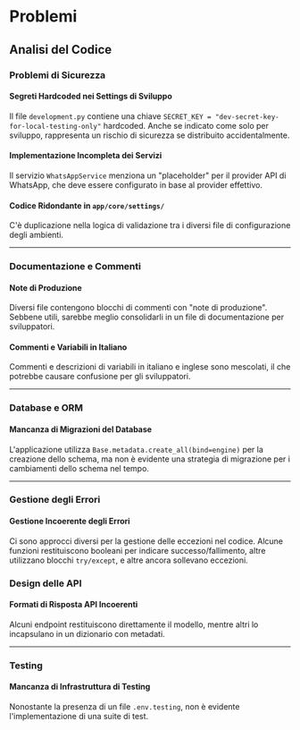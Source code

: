 # Problemi

## Analisi del Codice

### Problemi di Sicurezza

#### Segreti Hardcoded nei Settings di Sviluppo

Il file `development.py` contiene una chiave `SECRET_KEY = "dev-secret-key-for-local-testing-only"` hardcoded. Anche se indicato come solo per sviluppo, rappresenta un rischio di sicurezza se distribuito accidentalmente.

#### Implementazione Incompleta dei Servizi

Il servizio `WhatsAppService` menziona un "placeholder" per il provider API di WhatsApp, che deve essere configurato in base al provider effettivo.

#### Codice Ridondante in `app/core/settings/`

C'è duplicazione nella logica di validazione tra i diversi file di configurazione degli ambienti.

---

### Documentazione e Commenti

#### Note di Produzione

Diversi file contengono blocchi di commenti con "note di produzione". Sebbene utili, sarebbe meglio consolidarli in un file di documentazione per sviluppatori.

#### Commenti e Variabili in Italiano

Commenti e descrizioni di variabili in italiano e inglese sono mescolati, il che potrebbe causare confusione per gli sviluppatori.

---

### Database e ORM

#### Mancanza di Migrazioni del Database

L'applicazione utilizza `Base.metadata.create_all(bind=engine)` per la creazione dello schema, ma non è evidente una strategia di migrazione per i cambiamenti dello schema nel tempo.

---

### Gestione degli Errori

#### Gestione Incoerente degli Errori

Ci sono approcci diversi per la gestione delle eccezioni nel codice. Alcune funzioni restituiscono booleani per indicare successo/fallimento, altre utilizzano blocchi `try/except`, e altre ancora sollevano eccezioni.

### Design delle API

#### Formati di Risposta API Incoerenti

Alcuni endpoint restituiscono direttamente il modello, mentre altri lo incapsulano in un dizionario con metadati.

---

### Testing

#### Mancanza di Infrastruttura di Testing

Nonostante la presenza di un file `.env.testing`, non è evidente l'implementazione di una suite di test.
